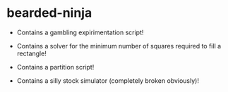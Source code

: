 bearded-ninja
=============

- Contains a gambling expirimentation script!
- Contains a solver for the minimum number of squares required to fill a rectangle!
- Contains a partition script!

- Contains a silly stock simulator (completely broken obviously)!

